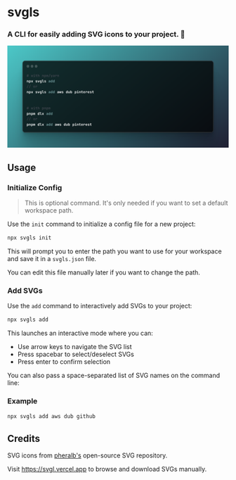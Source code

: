 # svgls

### A CLI for easily adding SVG icons to your project. 🧩

<div align="center">
<kbd>
<a href="https://www.npmjs.com/package/svgls">
  <img alt="a cli for easily adding SVG icons to your project." src="src/assets/opengraph.png">
</a>
</kbd>
<br/>
</div>

## Usage

### Initialize Config

> This is optional command. It's only needed if you want to set a default workspace path.

Use the `init` command to initialize a config file for a new project:

```bash
npx svgls init
```

This will prompt you to enter the path you want to use for your workspace and save it in a `svgls.json` file.

You can edit this file manually later if you want to change the path.

### Add SVGs

Use the `add` command to interactively add SVGs to your project:

```bash
npx svgls add
```

This launches an interactive mode where you can:

- Use arrow keys to navigate the SVG list
- Press spacebar to select/deselect SVGs
- Press enter to confirm selection


You can also pass a space-separated list of SVG names on the command line:

### Example

```bash
npx svgls add aws dub github
```

## Credits

SVG icons from [pheralb's](https://twitter.com/pheralb_) open-source SVG repository.

Visit https://svgl.vercel.app to browse and download SVGs manually.

